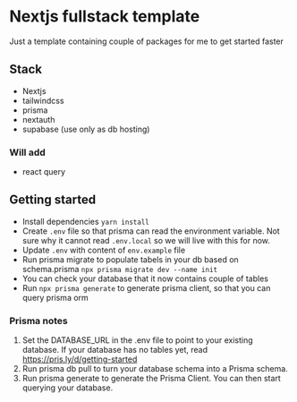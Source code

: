 # Nextjs fullstack template

Just a template containing couple of packages for me to get started faster

## Stack

- Nextjs
- tailwindcss
- prisma
- nextauth
- supabase (use only as db hosting)

### Will add

- react query

## Getting started

- Install dependencies `yarn install`
- Create `.env` file so that prisma can read the environment variable. Not sure why it cannot read `.env.local` so we will live with this for now.
- Update `.env` with content of `env.example` file
- Run prisma migrate to populate tabels in your db based on schema.prisma `npx prisma migrate dev --name init`
- You can check your database that it now contains couple of tables
- Run `npx prisma generate` to generate prisma client, so that you can query prisma orm

### Prisma notes

1. Set the DATABASE_URL in the .env file to point to your existing database. If your database has no tables yet, read https://pris.ly/d/getting-started
1. Run prisma db pull to turn your database schema into a Prisma schema.
1. Run prisma generate to generate the Prisma Client. You can then start querying your database.
